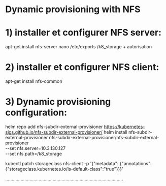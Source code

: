 # Dynamic provisioning with NFS


# 1) installer et configurer NFS server:

 apt-get install nfs-server
 nano /etc/exports
    /k8_storage + autorisation

# 2) installer et configurer NFS client:

 apt-get install nfs-common



# 3) Dynamic provisioning configuration:

helm repo add nfs-subdir-external-provisioner https://kubernetes-sigs.github.io/nfs-subdir-external-provisioner/
helm install nfs-subdir-external-provisioner nfs-subdir-external-provisioner/nfs-subdir-external-provisioner \
    --set nfs.server=10.3.130.127 \
    --set nfs.path=/k8_storage

kubectl patch storageclass nfs-client -p '{"metadata": {"annotations":{"storageclass.kubernetes.io/is-default-class":"true"}}}'

............................................................................................

